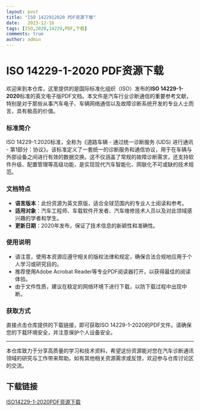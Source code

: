 ```yaml
---
layout: post
title: "ISO 1422912020 PDF资源下载"
date:   2023-12-16
tags: [ISO,2020,14229,PDF,下载]
comments: true
author: admin
---
```

# ISO 14229-1-2020 PDF资源下载

欢迎来到本仓库，这里提供的是国际标准化组织（ISO）发布的**ISO 14229-1-2020**标准的英文电子版PDF文档。本文件是汽车行业诊断通信的重要参考文献，特别是对于那些从事汽车电子、车辆网络通信以及故障诊断系统开发的专业人士而言，具有极高的价值。

### 标准简介

ISO 14229-1:2020标准，全称为《道路车辆 - 通过统一诊断服务 (UDS) 进行通讯 - 第1部分：协议》。该标准定义了一套统一的诊断服务和通信协议，用于在车辆与外部设备之间进行有效的数据交换。这不仅涵盖了常规的故障诊断需求，还支持软件升级、配置管理等高级功能，是实现现代汽车智能化、网联化不可或缺的技术规范。

### 文档特点

- **语言版本**：此份资源为英文原版，适合全球范围内的专业人士阅读和参考。
- **适用对象**：汽车工程师、车载软件开发者、汽车维修技术人员以及对此领域感兴趣的学者和学生。
- **更新日期**：2020年发布，保证了技术信息的新颖性和准确性。

### 使用说明

- 请注意，使用本资源应遵守相关的版权法律和规定，确保合法合规地应用于个人学习或研究目的。
- 推荐使用Adobe Acrobat Reader等专业PDF阅读器打开，以获得最佳的阅读体验。
- 由于文件性质，建议在稳定的网络环境下进行下载，以防下载过程中出现中断。

### 获取方式

直接点击仓库提供的下载链接，即可获取ISO 14229-1-2020的PDF文件。请确保您的下载环境安全，并注意保护个人设备安全。

---

本仓库致力于分享高质量的学习和技术资料，希望这份资源能对您在汽车诊断通讯领域的研究与工作带来帮助。如有其他相关资源需求或反馈，欢迎参与仓库讨论区的交流。

## 下载链接

[ISO14229-1-2020PDF资源下载](https://pan.quark.cn/s/a73f05dea52e)
